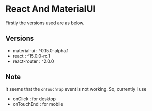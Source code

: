 React And MaterialUI
==============================

Firstly the versions used are as below.

Versions
--------------
 - material-ui : ^0.15.0-alpha.1
 - react : ^15.0.0-rc.1
 - react-router : ^2.0.0

Note
----------
It seems that the `onTouchTap` event is not working. So, currently I use
 - onClick : for desktop
 - onTouchEnd : for mobile












[1]: https://github.com/saumya/ReactRouter-102
[2]: http://www.material-ui.com/
[3]: https://www.npmjs.com/package/material-ui
[4]: https://www.npmjs.com/package/react-tap-event-plugin

